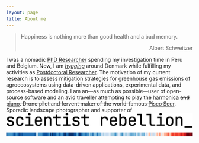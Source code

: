 ```yaml
---
layout: page
title: About me
---
```

> Happiness is nothing more than good health and a bad memory.
> <div style="text-align: right"> Albert Schweitzer </div>

I was a nomadic [PhD Researcher](https://www.biw.kuleuven.be/biosyst/mebios) spending my investigation time in Peru and Belgium. Now, I am *[hygging](https://www.visitdenmark.com/denmark/highlights/hygge/what-hygge)* around Denmark while fulfilling my activities as [Postdoctoral Researcher](https://pure.au.dk/portal/en/persons/diego-grados-bedoya(3440613a-7e18-4bb9-b0ee-4f8a5b5a29af).html). The motivation of my current research is to assess mitigation strategies for greenhouse gas emissions of agroecosystems using data-driven applications, experimental data, and process-based modeling. I am an—as much as possible—user of open-source software and an avid traveller attempting to play the [harmonica](https://www.hohner.de/en/instruments/harmonicas/diatonic/progressive/special-20) ~~and [piano](https://www.achamilton.co.uk/old/HP3e.htm). Drone pilot and fervent maker of the world-famous [Pisco Sour](http://www.nytimes.com/2012/04/15/travel/enjoying-pisco-cocktails-in-lima-peru.html)~~. Sporadic landscape photographer and supporter of [![Alt text for broken image link](https://github.com/diegogradosb/diegogradosb.github.io/blob/master/img/scientist_rebellion/scientistrebellion_logo.png)](https://scientistrebellion.com/)
